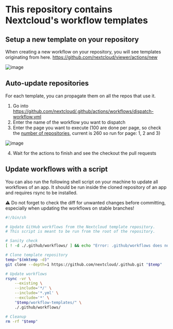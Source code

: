 <!--
SPDX-FileCopyrightText: 2021-2024 Nextcloud GmbH and Nextcloud contributors
SPDX-License-Identifier: MIT
-->

# This repository contains Nextcloud's workflow templates

## Setup a new template on your repository

When creating a new workflow on your repository, you will see templates originating from here.
https://github.com/nextcloud/viewer/actions/new

![image](https://raw.githubusercontent.com/nextcloud/.github/master/screenshots/choose-a-workflow.png)

## Auto-update repositories

For each template, you can propagate them on all the repos that use it.
1. Go into https://github.com/nextcloud/.github/actions/workflows/dispatch-workflow.yml
2. Enter the name of the workflow you want to dispatch
3. Enter the page you want to execute (100 are done per page, so check the [number of repositories](https://github.com/orgs/nextcloud/repositories), current is 260 so run for page: 1, 2 and 3)

  ![image](https://raw.githubusercontent.com/nextcloud/.github/master/screenshots/dispatch-a-workflow.png)

4. Wait for the actions to finish and see the checkout the pull requests

## Update workflows with a script

You can also run the following shell script on your machine to update all workflows of an app. It should be run inside the cloned repository of an app and requires rsync to be installed.

⚠️ Do not forget to check the diff for unwanted changes before committing, especially when updating the workflows on stable branches!

```sh
#!/bin/sh

# Update GitHub workflows from the Nextcloud template repository.
# This script is meant to be run from the root of the repository.

# Sanity check
[ ! -d ./.github/workflows/ ] && echo "Error: .github/workflows does not exist" && exit 1

# Clone template repository
temp="$(mktemp -d)"
git clone --depth=1 https://github.com/nextcloud/.github.git "$temp"

# Update workflows
rsync -vr \
    --existing \
    --include='*/' \
    --include='*.yml' \
    --exclude='*' \
    "$temp/workflow-templates/" \
    ./.github/workflows/

# Cleanup
rm -rf "$temp"
```
